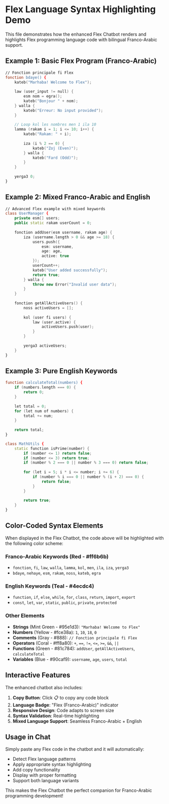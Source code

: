 # Flex Language Syntax Highlighting Demo

This file demonstrates how the enhanced Flex Chatbot renders and highlights Flex programming language code with bilingual Franco-Arabic support.

## Example 1: Basic Flex Program (Franco-Arabic)

```flex
// Fonction principale fi Flex
fonction bdaye() {
    kateb("Marhaba! Welcome to Flex");
    
    law (user_input != null) {
        esm nom = egra();
        kateb("Bonjour " + nom);
    } walla {
        kateb("Erreur: No input provided");
    }
    
    // Loop kol les nombres men 1 ila 10
    lamma (rakam i = 1; i <= 10; i++) {
        kateb("Rakam: " + i);
        
        iza (i % 2 == 0) {
            kateb("Zoj (Even)");
        } walla {
            kateb("Fard (Odd)");
        }
    }
    
    yerga3 0;
}
```

## Example 2: Mixed Franco-Arabic and English

```flex
// Advanced Flex example with mixed keywords
class UserManager {
    private esm[] users;
    public static rakam userCount = 0;
    
    fonction addUser(esm username, rakam age) {
        iza (username.length > 0 && age >= 18) {
            users.push({
                esm: username,
                age: age,
                active: true
            });
            userCount++;
            kateb("User added successfully");
            return true;
        } walla {
            throw new Error("Invalid user data");
        }
    }
    
    fonction getAllActiveUsers() {
        noss activeUsers = [];
        
        kol (user fi users) {
            law (user.active) {
                activeUsers.push(user);
            }
        }
        
        yerga3 activeUsers;
    }
}
```

## Example 3: Pure English Keywords

```flex
function calculateTotal(numbers) {
    if (numbers.length === 0) {
        return 0;
    }
    
    let total = 0;
    for (let num of numbers) {
        total += num;
    }
    
    return total;
}

class MathUtils {
    static function isPrime(number) {
        if (number <= 1) return false;
        if (number <= 3) return true;
        if (number % 2 === 0 || number % 3 === 0) return false;
        
        for (let i = 5; i * i <= number; i += 6) {
            if (number % i === 0 || number % (i + 2) === 0) {
                return false;
            }
        }
        
        return true;
    }
}
```

## Color-Coded Syntax Elements

When displayed in the Flex Chatbot, the code above will be highlighted with the following color scheme:

### Franco-Arabic Keywords (Red - #ff6b6b)
- `fonction`, `fi`, `law`, `walla`, `lamma`, `kol`, `men`, `ila`, `iza`, `yerga3`
- `bdaye`, `nehaye`, `esm`, `rakam`, `noss`, `kateb`, `egra`

### English Keywords (Teal - #4ecdc4)  
- `function`, `if`, `else`, `while`, `for`, `class`, `return`, `import`, `export`
- `const`, `let`, `var`, `static`, `public`, `private`, `protected`

### Other Elements
- **Strings** (Mint Green - #95e1d3): `"Marhaba! Welcome to Flex"`
- **Numbers** (Yellow - #fce38a): `1`, `10`, `18`, `0`
- **Comments** (Gray - #888): `// Fonction principale fi Flex`
- **Operators** (Coral - #ff8a80): `+`, `==`, `!=`, `<=`, `>=`, `&&`, `||`
- **Functions** (Green - #81c784): `addUser`, `getAllActiveUsers`, `calculateTotal`
- **Variables** (Blue - #90caf9): `username`, `age`, `users`, `total`

## Interactive Features

The enhanced chatbot also includes:

1. **Copy Button**: Click 📋 to copy any code block
2. **Language Badge**: "Flex (Franco-Arabic)" indicator
3. **Responsive Design**: Code adapts to screen size
4. **Syntax Validation**: Real-time highlighting
5. **Mixed Language Support**: Seamless Franco-Arabic + English

## Usage in Chat

Simply paste any Flex code in the chatbot and it will automatically:
- Detect Flex language patterns
- Apply appropriate syntax highlighting
- Add copy functionality
- Display with proper formatting
- Support both language variants

This makes the Flex Chatbot the perfect companion for Franco-Arabic programming development! 